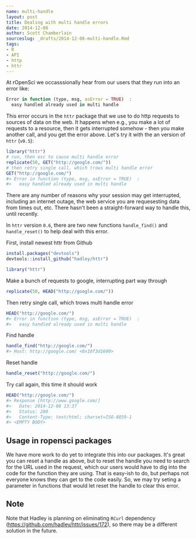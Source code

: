 ```yaml
---
name: multi-handle
layout: post
title: Dealing with multi handle errors
date: 2014-12-08
author: Scott Chamberlain
sourceslug: _drafts/2014-12-08-multi-handle.Rmd
tags:
- R
- API
- http
- httr
---
```




At rOpenSci we occasssionally hear from our users that they run into an error like:

```r
Error in function (type, msg, asError = TRUE)  : 
  easy handled already used in multi handle
```

This error occurs in the `httr` package that we use to do http requests to sources of data on the web. It happens when e.g., you make a lot of requests to a resource, then it gets interrupted somehow - then you make another call, and you get the error above. Let's try it with the an version of `httr` (`v0.5`): 


```r
library("httr")
# run, then esc to cause multi handle error
replicate(50, GET("http://google.com/"))
# then retry single call, which trows multi handle error
GET("http://google.com/")
#> Error in function (type, msg, asError = TRUE)  : 
#>   easy handled already used in multi handle
```

There are any number of reasons why your session may get interrupted, including an internet outage, the web service you are requesesting data from times out, etc.  There hasn't been a straight-forward way to handle this, until recently. 

In `httr` version `0.6`, there are two new functions `handle_find()` and `handle_reset()` to help deal with this error.

First, install newest httr from Github


```r
install.packages("devtools")
devtools::install_github("hadley/httr")
```


```r
library("httr")
```

Make a bunch of requests to google, interrupting part way through


```r
replicate(50, HEAD("http://google.com/"))
```

Then retry single call, which trows multi handle error


```r
HEAD("http://google.com/")
#> Error in function (type, msg, asError = TRUE)  : 
#>   easy handled already used in multi handle
```

Find handle


```r
handle_find("http://google.com/")
#> Host: http://google.com/ <0x10f3d1600>
```

Reset handle


```r
handle_reset("http://google.com/")
```

Try call again, this time it should work


```r
HEAD("http://google.com/")
#> Response [http://www.google.com/]
#>   Date: 2014-12-08 13:37
#>   Status: 200
#>   Content-Type: text/html; charset=ISO-8859-1
#> <EMPTY BODY>
```

## Usage in ropensci packages

We have more work to do yet to integrate this into our packages. It's great you can reset a handle as above, but to reset the handle you need to search for the URL used in the request, which our users would have to dig into the code for the function they are using. That is easy-ish to do, but perhaps not everyone knows they can get to the code easily.  So, we may try seting a parameter in functions that would let reset the handle to clear this error. 

## Note

Note that Hadley is planning on eliminating `RCurl` dependency (https://github.com/hadley/httr/issues/172), so there may be a different solution in the future. 
